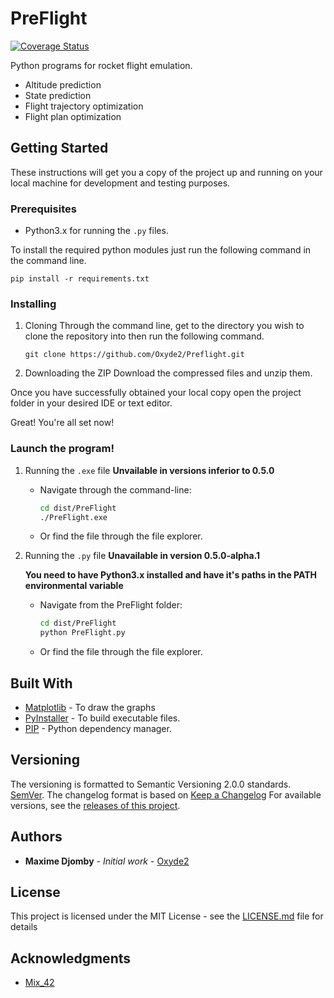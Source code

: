 # PreFlight

[![Coverage Status](https://coveralls.io/repos/github/Oxyde2/Preflight/badge.png?branch=master)](https://coveralls.io/github/Oxyde2/Preflight?branch=master)

Python programs for rocket flight emulation.
- Altitude prediction
- State prediction
- Flight trajectory optimization
- Flight plan optimization

## Getting Started

These instructions will get you a copy of the project up and running on your local machine for development and testing purposes.

### Prerequisites

- Python3.x for running the `.py` files.

To install the required python modules just run the following command in the command line.

```
pip install -r requirements.txt
```

### Installing

 1. Cloning
    Through the command line, get to the directory you wish to clone the repository into then run the following command.
    ```
    git clone https://github.com/Oxyde2/Preflight.git
    ```

2. Downloading the ZIP
    Download the compressed files and unzip them.

Once you have successfully obtained your local copy open the project folder in your desired IDE or text editor.

Great! You're all set now!

### Launch the program!

1. Running the `.exe` file **Unvailable in versions inferior to 0.5.0**

    - Navigate through the command-line:
      ```bash
      cd dist/PreFlight
      ./PreFlight.exe
      ```
    - Or find the file through the file explorer.

2. Running the `.py` file **Unavailable in version 0.5.0-alpha.1**

    **You need to have Python3.x installed and have it's paths in the PATH environmental variable**

    - Navigate from the PreFlight folder:
      ```bash
      cd dist/PreFlight
      python PreFlight.py
      ```
    - Or find the file through the file explorer.

## Built With

* [Matplotlib](https://matplotlib.org/) - To draw the graphs
* [PyInstaller](https://pyinstaller.readthedocs.io/) - To build executable files.
* [PIP](https://pip.pypa.io/) - Python dependency manager.

## Versioning

The versioning is formatted to Semantic Versioning 2.0.0 standards. [SemVer](https://semver.org/).
The changelog format is based on [Keep a Changelog](https://keepachangelog.com/en/1.0.0/)
For available versions, see the [releases of this project](https://github.com/Oxyde2/Preflight/releases).

## Authors

* **Maxime Djomby** - *Initial work* - [Oxyde2](https://github.com/Oxyde2/)

## License

This project is licensed under the MIT License - see the [LICENSE.md](LICENSE.md) file for details

## Acknowledgments

* [Mix_42](https://github.com/42mix)
